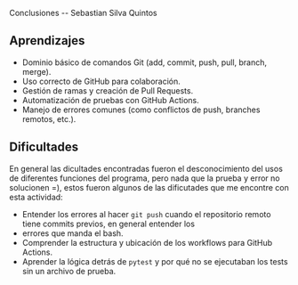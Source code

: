 Conclusiones  -- Sebastian Silva Quintos

##  Aprendizajes
- Dominio básico de comandos Git (add, commit, push, pull, branch, merge).
- Uso correcto de GitHub para colaboración.
- Gestión de ramas y creación de Pull Requests.
- Automatización de pruebas con GitHub Actions.
- Manejo de errores comunes (como conflictos de push, branches remotos, etc.).


##  Dificultades
En general las dicultades encontradas fueron el desconocimiento del usos de diferentes funciones del programa, pero nada
que la prueba y error no solucionen =), estos fueron algunos de las dificutades que me encontre con esta actividad:
- Entender los errores al hacer `git push` cuando el repositorio remoto tiene commits previos, en general entender los
- errores que manda el bash.
- Comprender la estructura y ubicación de los workflows para GitHub Actions.
- Aprender la lógica detrás de `pytest` y por qué no se ejecutaban los tests sin un archivo de prueba.
